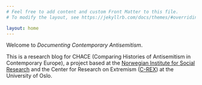```yaml
---
# Feel free to add content and custom Front Matter to this file.
# To modify the layout, see https://jekyllrb.com/docs/themes/#overriding-theme-defaults

layout: home
---
```

Welcome to *Documenting Contemporary Antisemitism*.

This is a research blog for CHACE (Comparing Histories of Antisemitism in Contemporary Europe), a project based at the [Norwegian Institute for Social Research](https://www.samfunnsforskning.no/english/) and the Center for Research on Extremism ([C-REX](https://www.sv.uio.no/c-rex/english/)) at the University of Oslo.